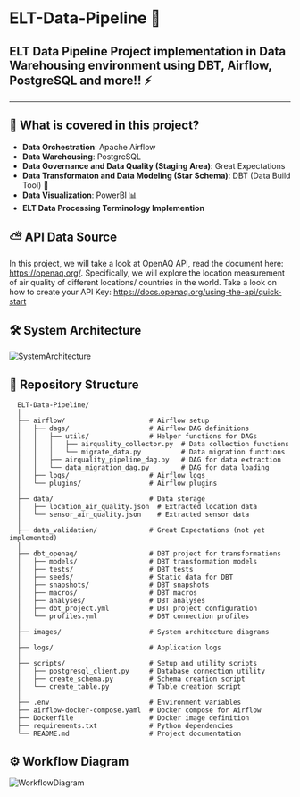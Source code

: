 # ELT-Data-Pipeline 🚀
## ELT Data Pipeline Project implementation in Data Warehousing environment using DBT, Airflow, PostgreSQL and more!! ⚡
---
## 📕 What is covered in this project?
+ <b>Data Orchestration</b>: Apache Airflow
+ <b>Data Warehousing</b>: PostgreSQL
+ <b>Data Governance and Data Quality (Staging Area)</b>: Great Expectations
+ <b>Data Transformaton and Data Modeling (Star Schema)</b>: DBT (Data Build Tool) 🌟
+ <b>Data Visualization</b>: PowerBI 📊
+ <b>ELT Data Processing Terminology Implemention</b>

## ⛅ API Data Source
In this project, we will take a look at OpenAQ API, read the document here: https://openaq.org/.
Specifically, we will explore the location measurement of air quality of different locations/ countries in the world.
Take a look on how to create your API Key: https://docs.openaq.org/using-the-api/quick-start 

## 🛠️ System Architecture
![SystemArchitecture](https://github.com/user-attachments/assets/7c4c4893-d12a-412c-8002-d769aa54ae99)

## 📁 Repository Structure
```shell
  ELT-Data-Pipeline/
  │
  ├── airflow/                     # Airflow setup
  │   ├── dags/                    # Airflow DAG definitions
  │   │   ├── utils/               # Helper functions for DAGs
  │   │   │   ├── airquality_collector.py  # Data collection functions
  │   │   │   └── migrate_data.py          # Data migration functions
  │   │   ├── airquality_pipeline_dag.py   # DAG for data extraction
  │   │   └── data_migration_dag.py        # DAG for data loading
  │   ├── logs/                    # Airflow logs
  │   └── plugins/                 # Airflow plugins
  │
  ├── data/                        # Data storage
  │   ├── location_air_quality.json  # Extracted location data
  │   └── sensor_air_quality.json    # Extracted sensor data
  │
  ├── data_validation/             # Great Expectations (not yet implemented)
  │
  ├── dbt_openaq/                  # DBT project for transformations
  │   ├── models/                  # DBT transformation models
  │   ├── tests/                   # DBT tests
  │   ├── seeds/                   # Static data for DBT
  │   ├── snapshots/               # DBT snapshots
  │   ├── macros/                  # DBT macros
  │   ├── analyses/                # DBT analyses
  │   ├── dbt_project.yml          # DBT project configuration
  │   └── profiles.yml             # DBT connection profiles
  │
  ├── images/                      # System architecture diagrams
  │
  ├── logs/                        # Application logs
  │
  ├── scripts/                     # Setup and utility scripts
  │   ├── postgresql_client.py     # Database connection utility
  │   ├── create_schema.py         # Schema creation script
  │   └── create_table.py          # Table creation script
  │
  ├── .env                         # Environment variables
  ├── airflow-docker-compose.yaml  # Docker compose for Airflow
  ├── Dockerfile                   # Docker image definition
  ├── requirements.txt             # Python dependencies
  └── README.md                    # Project documentation

```

## ⚙ Workflow Diagram
![WorkflowDiagram](https://github.com/user-attachments/assets/b3682736-6543-496f-a7c2-7216af31fc0f)

